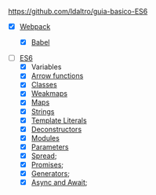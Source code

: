 https://github.com/ldaltro/guia-basico-ES6

- [x] [Webpack](webpack)
    - [x] [Babel](webpack.config.js)
    
    
- [ ] [ES6](es6)
    - [x] Variables
    - [x] [Arrow functions](es6/arrow-functions.js)
    - [x] [Classes](es6/classes.js)
    - [x] [Weakmaps](es6/weakmaps.js)
    - [x] [Maps](es6/maps.js)
    - [x] [Strings](es6/strings.js)
    - [x] [Template Literals](es6/template-literals.js)
    - [x] [Deconstructors](es6/deconstructors.js)
    - [x] [Modules](es6/modules)
    - [x] [Parameters](es6/parameters.js)
    - [x] [Spread](es6/spread.js);
    - [x] [Promises](es6/promises.js);    
    - [x] [Generators](es6/generators.js);
    - [x] [Async and Await](es6/async-await.js);